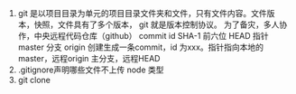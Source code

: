 1. git 是以项目目录为单元的项目目录文件夹和文件，只有文件内容。文件版本，快照，文件具有了多个版本，
    git 就是版本控制协议。
    为了备灾，多人协作，中央远程代码仓库（github）
    commit id SHA-1  前六位
    HEAD 指针 master 分支 origin 
    创建生成一条commit，id 为xxx。指针指向本地的master，远程origin 主分支，远程HEAD
2. .gitignore声明哪些文件不上传
    node 类型
3. git clone 
